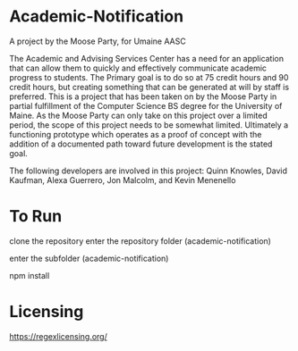 # Academic-Notification
A project by the Moose Party, for Umaine AASC 



The Academic and Advising Services Center has a need for an application that can allow them to quickly and effectively communicate academic progress to students. The Primary goal is to do so at 75 credit hours and 90 credit hours, but creating something that can be generated at will by staff is preferred. This is a project that has been taken on by the Moose Party in partial fulfillment of the Computer Science BS degree for the University of Maine. As the Moose Party can only take on this project over a limited period, the scope of this project needs to be somewhat limited. Ultimately a functioning prototype which operates as a proof of concept with the addition of a documented path toward future development is the stated goal.

The following developers are involved in this project: Quinn Knowles, David Kaufman, Alexa Guerrero, Jon Malcolm, and Kevin Menenello


# To Run
clone the repository 
enter the repository folder (academic-notification)

enter the subfolder (academic-notification)

npm install



# Licensing
https://regexlicensing.org/
